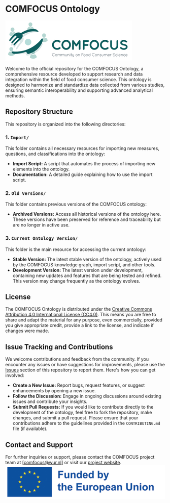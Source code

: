 # COMFOCUS Ontology

![COMFOCUS Logo](images/images.png) 

Welcome to the official repository for the COMFOCUS Ontology, a comprehensive resource developed to support research and data integration within the field of food consumer science. This ontology is designed to harmonize and standardize data collected from various studies, ensuring semantic interoperability and supporting advanced analytical methods.

## Repository Structure

This repository is organized into the following directories:

### 1. `Import/`
This folder contains all necessary resources for importing new measures, questions, and classifications into the ontology:
- **Import Script:** A script that automates the process of importing new elements into the ontology.
- **Documentation:** A detailed guide explaining how to use the import script.

### 2. `Old Versions/`
This folder contains previous versions of the COMFOCUS ontology:
- **Archived Versions:** Access all historical versions of the ontology here. These versions have been preserved for reference and traceability but are no longer in active use.

### 3. `Current Ontology Version/`
This folder is the main resource for accessing the current ontology:
- **Stable Version:** The latest stable version of the ontology, actively used by the COMFOCUS knowledge graph, import script, and other tools.
- **Development Version:** The latest version under development, containing new updates and features that are being tested and refined. This version may change frequently as the ontology evolves.

## License

The COMFOCUS Ontology is distributed under the [Creative Commons Attribution 4.0 International License (CC4.0)](https://creativecommons.org/licenses/by/4.0/). This means you are free to share and adapt the material for any purpose, even commercially, provided you give appropriate credit, provide a link to the license, and indicate if changes were made.

## Issue Tracking and Contributions

We welcome contributions and feedback from the community. If you encounter any issues or have suggestions for improvements, please use the [Issues](https://github.com/comfocus/ontology/issues) section of this repository to report them. Here's how you can get involved:
- **Create a New Issue:** Report bugs, request features, or suggest enhancements by opening a new issue.
- **Follow the Discussion:** Engage in ongoing discussions around existing issues and contribute your insights.
- **Submit Pull Requests:** If you would like to contribute directly to the development of the ontology, feel free to fork the repository, make changes, and submit a pull request. Please ensure that your contributions adhere to the guidelines provided in the `CONTRIBUTING.md` file (if available).

## Contact and Support

For further inquiries or support, please contact the COMFOCUS project team at [comfocus@wur.nl] or visit our [project website](https://comfocus.eu/).
![EU Funded](images/eu_funded_en.jpg)
